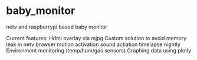 # baby_monitor
netv and raspberrypi based baby monitor

Current features:
Hdmi overlay via mjpg
Custom solution to avoid memory leak in netv browser
motion activation
sound actiation
timelapse nightly
Environment monitoring (temp/hum/gas sensors)
Graphing data using plotly
